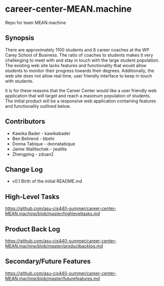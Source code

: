 # career-center-MEAN.machine
Repo for team MEAN.machine

## Synopsis

There are approximately 1100 students and 8 career coaches at the WP Carey School of Business.  The ratio of coaches to students makes it very challenging to meet with and stay in touch with the large student population.  The existing web site lacks features and functionality that would allow students to monitor their progress towards their degrees.  Additionally, the web site does not allow real time, user friendly interface to keep in touch with students. 

It is for these reasons that the Career Center would like a user friendly web application that will target and reach a maximum population of students.  The initial product will be a responsive web application containing features and functionality outlined below.

## Contributors

- Kawika Bader - kawikabader
- Ben Behrend - bbehr
- Donna Tabique - donnatabique
- Jaime Wallitschek - jwallits
- Zhengping - zduan2


## Change Log
- v0.1 Birth of the initial README.md

## High-Level Tasks
https://github.com/asu-cis440-summer/career-center-MEAN.machine/blob/master/highleveltasks.md

## Product Back Log
https://github.com/asu-cis440-summer/career-center-MEAN.machine/blob/master/productbacklog.md

## Secondary/Future Features
https://github.com/asu-cis440-summer/career-center-MEAN.machine/blob/master/futurefeatures.md
